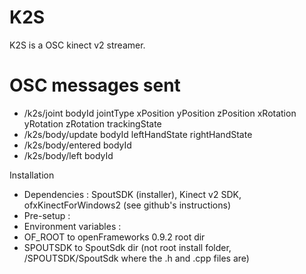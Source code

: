 # K2S
K2S is a OSC kinect v2 streamer.

# OSC messages sent
- /k2s/joint bodyId jointType xPosition yPosition zPosition xRotation yRotation zRotation trackingState
- /k2s/body/update bodyId leftHandState rightHandState
- /k2s/body/entered bodyId 
- /k2s/body/left bodyId



Installation
 - Dependencies : SpoutSDK (installer), Kinect v2 SDK, ofxKinectForWindows2 (see github's instructions)
 - Pre-setup :
 -  Environment variables : 
 -    OF_ROOT to openFrameworks 0.9.2 root dir
 -    SPOUTSDK to SpoutSdk dir (not root install folder, <spootRoot>/SPOUTSDK/SpoutSdk where the .h and .cpp files are)
